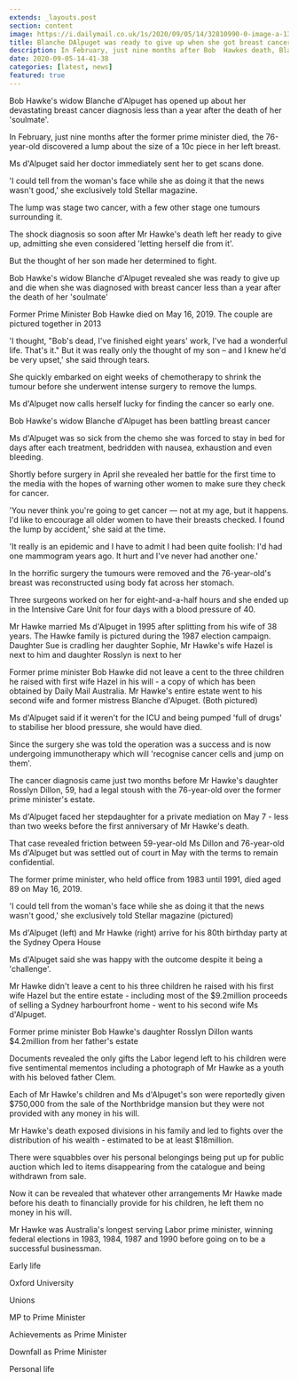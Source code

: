 ```yaml
---
extends: _layouts.post
section: content
image: https://i.dailymail.co.uk/1s/2020/09/05/14/32810990-0-image-a-13_1599311759037.jpg 
title: Blanche DAlpuget was ready to give up when she got breast cancer - and what convinced her to fight 
description: In February, just nine months after Bob  Hawkes death, Blanche dAlpuget was getting dressed one morning when she saw the lump about the size of a 10c piece in her left breast. 
date: 2020-09-05-14-41-38 
categories: [latest, news] 
featured: true 
--- 
```

Bob Hawke's widow Blanche d'Alpuget has opened up about her devastating breast cancer diagnosis less than a year after the death of her 'soulmate'.

In February, just nine months after the former prime minister died, the 76-year-old discovered a lump about the size of a 10c piece in her left breast.

Ms d'Alpuget said her doctor immediately sent her to get scans done.

'I could tell from the woman's face while she as doing it that the news wasn't good,' she exclusively told Stellar magazine.

The lump was stage two cancer, with a few other stage one tumours surrounding it. 

The shock diagnosis so soon after Mr Hawke's death left her ready to give up, admitting she even considered 'letting herself die from it'.

But the thought of her son made her determined to fight. 

Bob Hawke's widow Blanche d'Alpuget revealed she was ready to give up and die when she was diagnosed with breast cancer less than a year after the death of her 'soulmate'

Former Prime Minister Bob Hawke died on May 16, 2019. The couple are pictured together in 2013

'I thought, "Bob's dead, I've finished eight years' work, I've had a wonderful life. That's it." But it was really only the thought of my son – and I knew he'd be very upset,' she said through tears.

She quickly embarked on eight weeks of chemotherapy to shrink the tumour before she underwent intense surgery to remove the lumps. 

Ms d'Alpuget now calls herself lucky for finding the cancer so early one. 

Bob Hawke's widow Blanche d'Alpuget has been battling breast cancer 

Ms d'Alpuget was so sick from the chemo she was forced to stay in bed for days after each treatment, bedridden with nausea, exhaustion and even bleeding. 

Shortly before surgery in April she revealed her battle for the first time to the media with the hopes of warning other women to make sure they check for cancer.

'You never think you're going to get cancer — not at my age, but it happens. I'd like to encourage all older women to have their breasts checked. I found the lump by accident,' she said at the time. 

'It really is an epidemic and I have to admit I had been quite foolish: I'd had one mammogram years ago. It hurt and I've never had another one.' 

In the horrific surgery the tumours were removed and the 76-year-old's breast was reconstructed using body fat across her stomach.

Three surgeons worked on her for eight-and-a-half hours and she ended up in the Intensive Care Unit for four days with a blood pressure of 40.

Mr Hawke married Ms d'Alpuget in 1995 after splitting from his wife of 38 years. The Hawke family is pictured during the 1987 election campaign. Daughter Sue is cradling her daughter Sophie, Mr Hawke's wife Hazel is next to him and daughter Rosslyn is next to her 

Former prime minister Bob Hawke did not leave a cent to the three children he raised with first wife Hazel in his will - a copy of which has been obtained by Daily Mail Australia. Mr Hawke's entire estate went to his second wife and former mistress Blanche d'Alpuget. (Both pictured)

Ms d'Alpuget said if it weren't for the ICU and being pumped 'full of drugs' to stabilise her blood pressure, she would have died.

Since the surgery she was told the operation was a success and is now undergoing immunotherapy which will 'recognise cancer cells and jump on them'.

The cancer diagnosis came just two months before Mr Hawke's daughter Rosslyn Dillon, 59, had a legal stoush with the 76-year-old over the former prime minister's estate.

Ms d'Alpuget faced her stepdaughter for a private mediation on May 7 - less than two weeks before the first anniversary of Mr Hawke's death.

That case revealed friction between 59-year-old Ms Dillon and 76-year-old Ms d'Alpuget but was settled out of court in May with the terms to remain confidential. 

The former prime minister, who held office from 1983 until 1991, died aged 89 on May 16, 2019.

'I could tell from the woman's face while she as doing it that the news wasn't good,' she exclusively told Stellar magazine (pictured)

Ms d'Alpuget (left) and Mr Hawke (right) arrive for his 80th birthday party at the Sydney Opera House

Ms d'Alpuget said she was happy with the outcome despite it being a 'challenge'.  

Mr Hawke didn't leave a cent to his three children he raised with his first wife Hazel but the entire estate - including most of the $9.2million proceeds of selling a Sydney harbourfront home - went to his second wife Ms d'Alpuget. 

Former prime minister Bob Hawke's daughter Rosslyn Dillon wants $4.2million from her father's estate 

Documents revealed the only gifts the Labor legend left to his children were five sentimental mementos including a photograph of Mr Hawke as a youth with his beloved father Clem.

Each of Mr Hawke's children and Ms d'Alpuget's son were reportedly given $750,000 from the sale of the Northbridge mansion but they were not provided with any money in his will. 

Mr Hawke's death exposed divisions in his family and led to fights over the distribution of his wealth - estimated to be at least $18million.

There were squabbles over his personal belongings being put up for public auction which led to items disappearing from the catalogue and being withdrawn from sale.

Now it can be revealed that whatever other arrangements Mr Hawke made before his death to financially provide for his children, he left them no money in his will.

Mr Hawke was Australia's longest serving Labor prime minister, winning federal elections in 1983, 1984, 1987 and 1990 before going on to be a successful businessman. 

Early life

Oxford University 

Unions 

MP to Prime Minister

Achievements as Prime Minister

Downfall as Prime Minister

Personal life 

 


